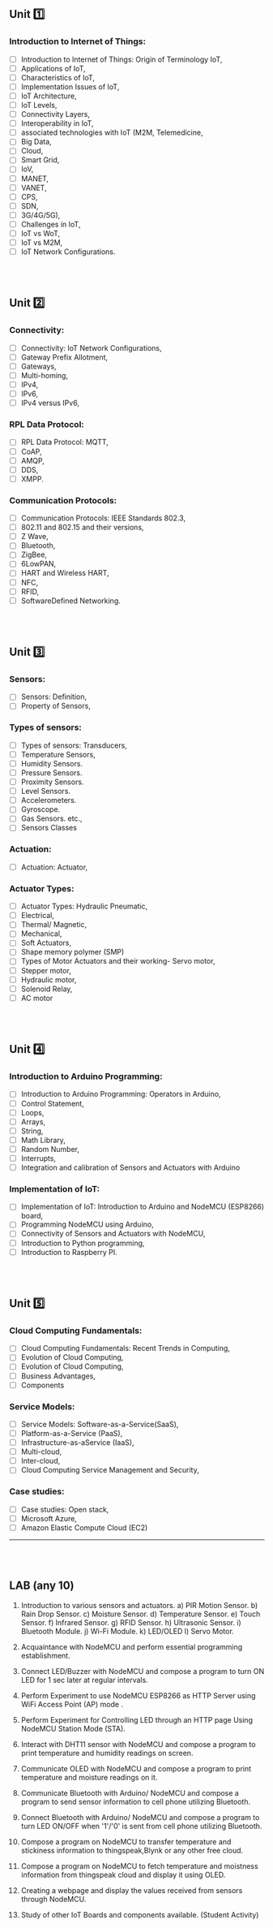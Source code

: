 ## Unit 1️⃣

### Introduction to Internet of Things:

- [ ] Introduction to Internet of Things: Origin of Terminology IoT,
- [ ] Applications of IoT,
- [ ] Characteristics of IoT,
- [ ] Implementation Issues of IoT,
- [ ] IoT Architecture,
- [ ] IoT Levels,
- [ ] Connectivity Layers,
- [ ] Interoperability in IoT,
- [ ] associated technologies with IoT (M2M, Telemedicine,
- [ ] Big Data,
- [ ] Cloud,
- [ ] Smart Grid,
- [ ] IoV,
- [ ] MANET,
- [ ] VANET,
- [ ] CPS,
- [ ] SDN,
- [ ] 3G/4G/5G),
- [ ] Challenges in IoT,
- [ ] IoT vs WoT,
- [ ] IoT vs M2M,
- [ ] IoT Network Configurations.

<br>
<br>

## Unit 2️⃣

### Connectivity:

- [ ] Connectivity: IoT Network Configurations,
- [ ] Gateway Prefix Allotment,
- [ ] Gateways,
- [ ] Multi-homing,
- [ ] IPv4,
- [ ] IPv6,
- [ ] IPv4 versus IPv6,

### RPL Data Protocol:

- [ ] RPL Data Protocol: MQTT,
- [ ] CoAP,
- [ ] AMQP,
- [ ] DDS,
- [ ] XMPP.

### Communication Protocols:

- [ ] Communication Protocols: IEEE Standards 802.3,
- [ ] 802.11 and 802.15 and their versions,
- [ ] Z Wave,
- [ ] Bluetooth,
- [ ] ZigBee,
- [ ] 6LowPAN,
- [ ] HART and Wireless HART,
- [ ] NFC,
- [ ] RFID,
- [ ] SoftwareDefined Networking.

<br>
<br>

## Unit 3️⃣

### Sensors:

- [ ] Sensors: Definition,
- [ ] Property of Sensors,

### Types of sensors:

- [ ] Types of sensors: Transducers,
- [ ] Temperature Sensors,
- [ ] Humidity Sensors.
- [ ] Pressure Sensors.
- [ ] Proximity Sensors.
- [ ] Level Sensors.
- [ ] Accelerometers.
- [ ] Gyroscope.
- [ ] Gas Sensors. etc.,
- [ ] Sensors Classes

### Actuation:

- [ ] Actuation: Actuator,

### Actuator Types:

- [ ] Actuator Types: Hydraulic Pneumatic,
- [ ] Electrical,
- [ ] Thermal/ Magnetic,
- [ ] Mechanical,
- [ ] Soft Actuators,
- [ ] Shape memory polymer (SMP)
- [ ] Types of Motor Actuators and their working- Servo motor,
- [ ] Stepper motor,
- [ ] Hydraulic motor,
- [ ] Solenoid Relay,
- [ ] AC motor

<br>
<br>

## Unit 4️⃣

### Introduction to Arduino Programming:

- [ ] Introduction to Arduino Programming: Operators in Arduino,
- [ ] Control Statement,
- [ ] Loops,
- [ ] Arrays,
- [ ] String,
- [ ] Math Library,
- [ ] Random Number,
- [ ] Interrupts,
- [ ] Integration and calibration of Sensors and Actuators with Arduino

### Implementation of IoT:

- [ ] Implementation of IoT: Introduction to Arduino and NodeMCU (ESP8266) board,
- [ ] Programming NodeMCU using Arduino,
- [ ] Connectivity of Sensors and Actuators with NodeMCU,
- [ ] Introduction to Python programming,
- [ ] Introduction to Raspberry PI.

<br>
<br>

## Unit 5️⃣

### Cloud Computing Fundamentals:

- [ ] Cloud Computing Fundamentals: Recent Trends in Computing,
- [ ] Evolution of Cloud Computing,
- [ ] Evolution of Cloud Computing,
- [ ] Business Advantages,
- [ ] Components

### Service Models:

- [ ] Service Models: Software-as-a-Service(SaaS),
- [ ] Platform-as-a-Service (PaaS),
- [ ] Infrastructure-as-aService (IaaS),
- [ ] Multi-cloud,
- [ ] Inter-cloud,
- [ ] Cloud Computing Service Management and Security,

### Case studies:

- [ ] Case studies: Open stack,
- [ ] Microsoft Azure,
- [ ] Amazon Elastic Compute Cloud (EC2)

---

<br>
<br>

## LAB (any 10)

1. Introduction to various sensors and actuators.
   a) PIR Motion Sensor.
   b) Rain Drop Sensor.
   c) Moisture Sensor.
   d) Temperature Sensor.
   e) Touch Sensor.
   f) Infrared Sensor.
   g) RFID Sensor.
   h) Ultrasonic Sensor.
   i) Bluetooth Module.
   j) Wi-Fi Module.
   k) LED/OLED
   l) Servo Motor.

2. Acquaintance with NodeMCU and perform essential programming establishment.

3. Connect LED/Buzzer with NodeMCU and compose a program to turn ON LED for 1 sec later
   at regular intervals.

4. Perform Experiment to use NodeMCU ESP8266 as HTTP Server using WiFi Access Point
   (AP) mode .

5. Perform Experiment for Controlling LED through an HTTP page Using NodeMCU Station
   Mode (STA).

6. Interact with DHT11 sensor with NodeMCU and compose a program to print temperature and
   humidity readings on screen.

7. Communicate OLED with NodeMCU and compose a program to print temperature and
   moisture readings on it.

8. Communicate Bluetooth with Arduino/ NodeMCU and compose a program to send sensor
   information to cell phone utilizing Bluetooth.

9. Connect Bluetooth with Arduino/ NodeMCU and compose a program to turn LED ON/OFF
   when '1'/'0' is sent from cell phone utilizing Bluetooth.

10. Compose a program on NodeMCU to transfer temperature and stickiness information to
    thingspeak,Blynk or any other free cloud.

11. Compose a program on NodeMCU to fetch temperature and moistness information from
    thingspeak cloud and display it using OLED.

12. Creating a webpage and display the values received from sensors through NodeMCU.

13. Study of other IoT Boards and components available. (Student Activity)
